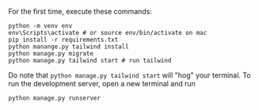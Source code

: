 For the first time, execute these commands:
```
python -m venv env
env\Scripts\activate # or source env/bin/activate on mac
pip install -r requirements.txt
python manange.py tailwind install
python manage.py migrate
python manage.py tailwind start # run tailwind
```

Do note that `python manage.py tailwind start` will "hog" your terminal. To run the development server, open a new terminal and run
```
python manage.py runserver
```
